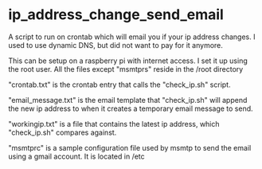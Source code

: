 # ip_address_change_send_email
A script to run on crontab which will email you if your ip address changes. I used to use dynamic DNS, but did not want to pay for it anymore.

This can be setup on a raspberry pi with internet access. I set it up using the root user. All the files except "msmtprs" reside in the /root directory

"crontab.txt" is the crontab entry that calls the "check_ip.sh" script.

"email_message.txt" is the email template that "check_ip.sh" will append the new ip address to when it creates a temporary email message to send.

"workingip.txt" is a file that contains the latest ip address, which "check_ip.sh" compares against.

"msmtprc" is a sample configuration file used by msmtp to send the email using a gmail account. It is located in /etc

